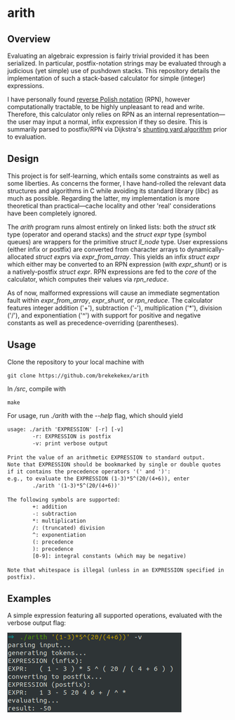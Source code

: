 # arith
## Overview
Evaluating an algebraic expression is fairly trivial provided it has been serialized. In particular, postfix-notation strings may be evaluated through a judicious (yet simple) use of pushdown stacks. This repository details the implementation of such a stack-based calculator for simple (integer) expressions.

I have personally found [reverse Polish notation](https://en.wikipedia.org/wiki/Reverse_Polish_notation) (RPN), however computationally tractable, to be highly unpleasant to read and write. Therefore, this calculator only relies on RPN as an internal representation&mdash;the user may input a normal, infix expression if they so desire. This is summarily parsed to postfix/RPN via Dijkstra's [shunting yard algorithm](http://www.cs.utexas.edu/~EWD/MCReps/MR35.PDF) prior to evaluation.

## Design
This project is for self-learning, which entails some constraints as well as some liberties. As concerns the former, I have hand-rolled the relevant data structures and algorithms in C while avoiding its standard library (*libc*) as much as possible.
Regarding the latter, my implementation is more theoretical than practical&mdash;cache locality and other 'real' considerations have been completely ignored.

The *arith* program runs almost entirely on linked lists: both the *struct stk* type (operator and operand stacks) and the *struct expr* type (symbol queues) are wrappers for the primitive *struct ll_node* type. User expressions (either infix or postfix) are converted from character arrays to dynamically-allocated *struct expr*s via *expr_from_array*. This yields an infix *struct expr* which either may be converted to an RPN expression (with *expr_shunt*) or is a natively-postfix *struct expr*. RPN expressions are fed to the *core* of the calculator, which computes their values via *rpn_reduce*.

As of now, malformed expressions will cause an immediate segmentation fault within *expr_from_array*, *expr_shunt*, or *rpn_reduce*. The calculator features integer addition ('+'), subtraction ('-'), multiplication ('*'), division ('/'), and exponentiation ('^') with support for positive and negative constants as well as precedence-overriding (parentheses). 

## Usage
Clone the repository to your local machine with

```linux
git clone https://github.com/brekekekex/arith
```

In */src*, compile with 

```linux
make
```

For usage, run *./arith* with the *--help* flag, which should yield
```linux
usage: ./arith 'EXPRESSION' [-r] [-v]
        -r: EXPRESSION is postfix
        -v: print verbose output

Print the value of an arithmetic EXPRESSION to standard output. 
Note that EXPRESSION should be bookmarked by single or double quotes 
if it contains the precedence operators '(' and ')': 
e.g., to evaluate the EXPRESSION (1-3)*5^(20/(4+6)), enter 
        ./arith '(1-3)*5^(20/(4+6))'

The following symbols are supported: 
        +: addition
        -: subtraction
        *: multiplication
        /: (truncated) division
        ^: exponentiation
        (: precedence
        ): precedence
        [0-9]: integral constants (which may be negative)

Note that whitespace is illegal (unless in an EXPRESSION specified in postfix).
```

## Examples
A simple expression featuring all supported operations, evaluated with the verbose output flag:

![alt text](https://github.com/brekekekex/arith/blob/master/img/example.png)


